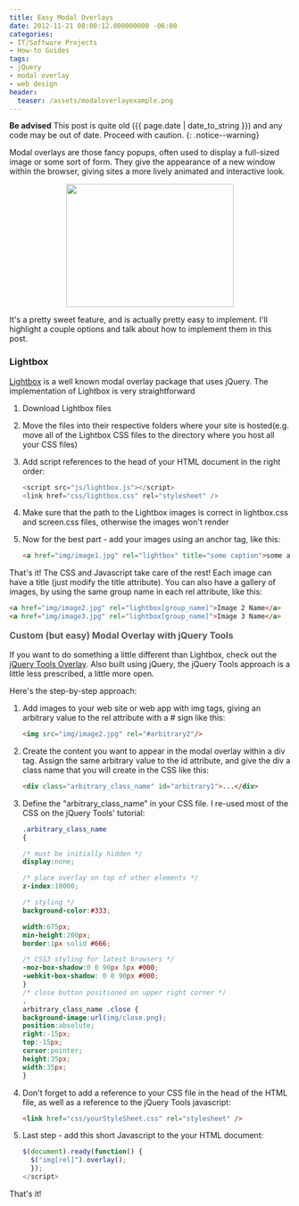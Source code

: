 ```yaml
---
title: Easy Modal Overlays
date: 2012-11-21 08:00:12.000000000 -06:00
categories:
- IT/Software Projects
- How-to Guides
tags:
- jQuery
- modal overlay
- web design
header:
  teaser: /assets/modaloverlayexample.png
---
```

**Be advised** This post is quite old ({{ page.date | date_to_string }}) and any code may be out of date. Proceed with caution.
{: .notice--warning}

<p>Modal overlays are those fancy popups, often used to display a full-sized image or some sort of form. They give the appearance of a new window within the browser, giving sites a more lively animated and interactive look.</p>
<p style="text-align: center;"><a href="{{ "/assets/modaloverlayexample.png" | absolute_url }}"><img class="aligncenter size-medium wp-image-234" title="modalOverlayExample" alt="" src="{{ site.baseurl }}/assets/modaloverlayexample.png" width="300" height="221" /></a></p>
<p>It's a pretty sweet feature, and is actually pretty easy to implement. I'll highlight a couple options and talk about how to implement them in this post.</p>
<h3>Lightbox</h3>
<p><a href="http://lokeshdhakar.com/projects/lightbox2/" target="_blank">Lightbox</a> is a well known modal overlay package that uses jQuery. The implementation of Lightbox is very straightforward</p>

1. Download Lightbox files</li>
2. Move the files into their respective folders where your site is hosted(e.g. move all of the Lightbox CSS files to the directory where you host all your CSS files)</li>
3. Add script references to the head of your HTML document in the right order:

   ```javascript
   <script src="js/lightbox.js"></script>
   <link href="css/lightbox.css" rel="stylesheet" />
   ```


4. Make sure that the path to the Lightbox images is correct in lightbox.css and screen.css files, otherwise the images won't render</li>
5. Now for the best part - add your images using an anchor tag, like this:

   ```html
   <a href="img/image1.jpg" rel="lightbox" title="some caption">some arbitrary text</a>
   ```

<p>That's it! The CSS and Javascript take care of the rest! Each image can have a title (just modify the title attribute). You can also have a gallery of images, by using the same group name in each rel attribute, like this:</p>

```html
<a href="img/image2.jpg" rel="lightbox[group_name]">Image 2 Name</a>
<a href="img/image3.jpg" rel="lightbox[group_name]">Image 3 Name</a>
```

<p><span style="color: #555555; font-size: 16px; font-weight: bold; line-height: 24px;">Custom (but easy) Modal Overlay with jQuery Tools</span></p>
<p>If you want to do something a little different than Lightbox, check out the <a href="http://jquerytools.org/demos/overlay/index.html" target="_blank">jQuery Tools Overlay</a>. Also built using jQuery, the jQuery Tools approach is a little less prescribed, a little more open.</p>
<p>Here's the step-by-step approach:</p>

1. Add images to your web site or web app with img tags, giving an arbitrary value to the rel attribute with a # sign like this:

   ```html
   <img src="img/image2.jpg" rel="#arbitrary2"/>
   ```

2. Create the content you want to appear in the modal overlay within a div tag. Assign the same arbitrary value to the id attribute, and give the div a class name that you will create in the CSS like this:

   ```html
   <div class="arbitrary_class_name" id="arbitrary1">...</div>
   ```

3. Define the "arbitrary_class_name" in your CSS file. I re-used most of the CSS on the jQuery Tools' tutorial:

   ```css
   .arbitrary_class_name
   {

   /* must be initially hidden */
   display:none;

   /* place overlay on top of other elements */
   z-index:10000;

   /* styling */
   background-color:#333;

   width:675px;
   min-height:200px;
   border:1px solid #666;

   /* CSS3 styling for latest browsers */
   -moz-box-shadow:0 0 90px 5px #000;
   -webkit-box-shadow: 0 0 90px #000;
   }
   /* close button positioned on upper right corner */
   .
   arbitrary_class_name .close {
   background-image:url(img/close.png);
   position:absolute;
   right:-15px;
   top:-15px;
   cursor:pointer;
   height:35px;
   width:35px;
   }
   ```

4. Don't forget to add a reference to your CSS file in the head of the HTML file, as well as a reference to the jQuery Tools javascript:

   ```html
   <link href="css/yourStyleSheet.css" rel="stylesheet" />
   ```

5. Last step - add this short Javascript to the your HTML document:

   ```javascript
   $(document).ready(function() {
     $("img[rel]").overlay();
     });
   </script>
   ```

<p>That's it!</p>
